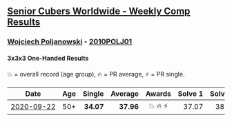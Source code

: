 <style>table {white-space: nowrap;}</style>

## [Senior Cubers Worldwide - Weekly Comp Results](/scw-comp/results/)
### [Wojciech Poljanowski](README.md) - [2010POLJ01](https://www.worldcubeassociation.org/persons/2010POLJ01?event=333oh)
#### 3x3x3 One-Handed Results

<span style="white-space: nowrap;">💥 = overall record (age group)</span>, <span style="white-space: nowrap;">🔥 = PR average</span>, <span style="white-space: nowrap;">⚡ = PR single</span>.

| Date | Age | Single | Average | Awards | Solve 1 | Solve 2 | Solve 3 | Solve 4 | Solve 5 | Video |
| :--: | :--: | --: | --: | :--: | --: | --: | --: | --: | --: | :-- |
| [2020-09-22](../../results/2020-09-22/333oh.md) | 50+ | **34.07** | **37.96** | 💥 🔥 ⚡ | 37.07 | 38.68 | 38.12 | **34.07** | 42.87 | [Desktop](https://www.facebook.com/events/3404368289613252/permalink/3438437419539672) / [Mobile](https://m.facebook.com/events/3404368289613252?view=permalink&id=3438437419539672) |


<!-- Global site tag (gtag.js) - Google Analytics -->
<script async src="https://www.googletagmanager.com/gtag/js?id=UA-86348435-3"></script>
<script>window.dataLayer = window.dataLayer || []; function gtag() {dataLayer.push(arguments);} gtag('js', new Date()); gtag('config', 'UA-86348435-3');</script>
